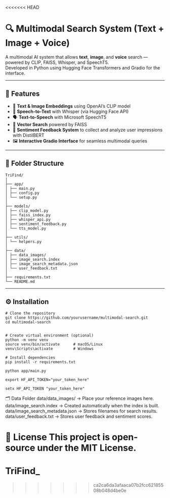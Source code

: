 <<<<<<< HEAD
# 🔍 Multimodal Search System (Text + Image + Voice)

A multimodal AI system that allows **text**, **image**, and **voice** search — powered by CLIP, FAISS, Whisper, and SpeechT5.  
Developed in Python using Hugging Face Transformers and Gradio for the interface.

---

## 🚀 Features

- 🧠 **Text & Image Embeddings** using OpenAI’s CLIP model  
- 🎤 **Speech-to-Text** with Whisper (via Hugging Face API)  
- 🗣️ **Text-to-Speech** with Microsoft SpeechT5  
- 🔎 **Vector Search** powered by FAISS  
- 💬 **Sentiment Feedback System** to collect and analyze user impressions  with DistilBERT
- 🖼️ **Interactive Gradio Interface** for seamless multimodal queries  

---

## 🧩 Folder Structure

```
TriFind/
│
├── app/
│ ├── main.py
│ ├── config.py
│ └── setup.py
│
├── models/
│ ├── clip_model.py
│ ├── faiss_index.py
│ ├── whisper_api.py
│ ├── sentiment_feedback.py
│ └── tts_model.py
│
├── utils/
│ └── helpers.py
│
├── data/
│ ├── data_images/
│ ├── image_search.index
│ ├── image_search_metadata.json
│ └── user_feedback.txt
│
├── requirements.txt
└── README.md
```

---

## ⚙️ Installation

```
# Clone the repository
git clone https://github.com/yourusername/multimodal-search.git
cd multimodal-search


# Create virtual environment (optional)
python -m venv venv
source venv/bin/activate      # macOS/Linux
venv\Scripts\activate         # Windows

# Install dependencies
pip install -r requirements.txt

python app/main.py

export HF_API_TOKEN="your_token_here"

setx HF_API_TOKEN "your_token_here"
```

🗂️ Data Folder
  data/data_images/ → Place your reference images here.
  data/image_search.index → Created automatically when the index is built.
  data/image_search_metadata.json → Stores filenames for search results.
  data/user_feedback.txt → Stores user feedback and sentiment scores.


📜 License
This project is open-source under the MIT License.
=======
# TriFind_
>>>>>>> ca2ca6da3afaaca07b2fcc62185508b048d4be0e
